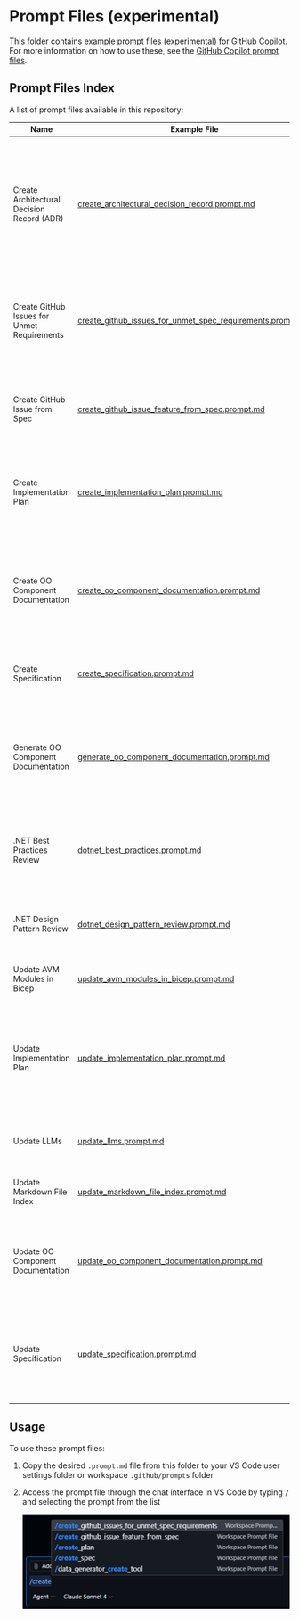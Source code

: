 # Prompt Files (experimental)

This folder contains example prompt files (experimental) for GitHub Copilot. For more information on how to use these, see the [GitHub Copilot prompt files](https://code.visualstudio.com/docs/copilot/copilot-customization#_prompt-files-experimental).

## Prompt Files Index

A list of prompt files available in this repository:

| Name | Example File | Usage |
|------|--------------|-------|
| Create Architectural Decision Record (ADR) | [create_architectural_decision_record.prompt.md](create_architectural_decision_record.prompt.md) | Generate a comprehensive Architectural Decision Record (ADR) document that captures the context, decision, consequences, and alternatives for important technical decisions made during software development or system design. |
| Create GitHub Issues for Unmet Requirements | [create_github_issues_for_unmet_spec_requirements.prompt.md](create_github_issues_for_unmet_spec_requirements.prompt.md) | Create GitHub Issues for each requirement in a specification file that is not already implemented in the codebase using the GitHub Issue template feature_request.yml. |
| Create GitHub Issue from Spec | [create_github_issue_feature_from_spec.prompt.md](create_github_issue_feature_from_spec.prompt.md) | Create a GitHub Issue for a feature request using the GitHub Issue template feature_request.yml from a specification file. |
| Create Implementation Plan | [create_implementation_plan.prompt.md](create_implementation_plan.prompt.md) | Create a new implementation plan file for new features, refactoring existing code or upgrading packages, design, architecture or infrastructure. |
| Create OO Component Documentation | [create_oo_component_documentation.prompt.md](create_oo_component_documentation.prompt.md) | Create comprehensive, standardized documentation for object-oriented components following industry best practices and architectural documentation standards. |
| Create Specification | [create_specification.prompt.md](create_specification.prompt.md) | Create a new specification file for the solution, optimized for Generative AI consumption. |
| Generate OO Component Documentation | [generate_oo_component_documentation.prompt.md](generate_oo_component_documentation.prompt.md) | Generate comprehensive, standardized documentation for object-oriented components following industry best practices and architectural documentation standards. |
| .NET Best Practices Review | [dotnet_best_practices.prompt.md](dotnet_best_practices.prompt.md) | Ensure .NET/C# code meets best practices specific to the solution/project including documentation, structure, and design patterns. |
| .NET Design Pattern Review | [dotnet_design_pattern_review.prompt.md](dotnet_design_pattern_review.prompt.md) | Review C#/.NET code for design pattern implementation and suggest improvements for the solution/project. |
| Update AVM Modules in Bicep | [update_avm_modules_in_bicep.prompt.md](update_avm_modules_in_bicep.prompt.md) | Update Azure Verified Modules to latest versions in Bicep files. |
| Update Implementation Plan | [update_implementation_plan.prompt.md](update_implementation_plan.prompt.md) | Update an existing implementation plan file with new or update requirements to provide new features, refactoring existing code or upgrading packages, design, architecture or infrastructure. |
| Update LLMs | [update_llms.prompt.md](update_llms.prompt.md) | Update the llms.txt file in the root folder to reflect changes in documentation or specifications. |
| Update Markdown File Index | [update_markdown_file_index.prompt.md](update_markdown_file_index.prompt.md) | Update a markdown file section with an index/table of files from a specified folder. |
| Update OO Component Documentation | [update_oo_component_documentation.prompt.md](update_oo_component_documentation.prompt.md) | Update existing object-oriented component documentation following industry best practices and architectural documentation standards. |
| Update Specification | [update_specification.prompt.md](update_specification.prompt.md) | Update an existing specification file for the solution, optimized for Generative AI consumption based on new requirements or updates to any existing code. |

## Usage

To use these prompt files:

1. Copy the desired `.prompt.md` file from this folder to your VS Code user settings folder or workspace `.github/prompts` folder
1. Access the prompt file through the chat interface in VS Code by typing `/` and selecting the prompt from the list

    ![Prompt file execution in Visual Studio Code](images/run-custom-prompt-file.png)
